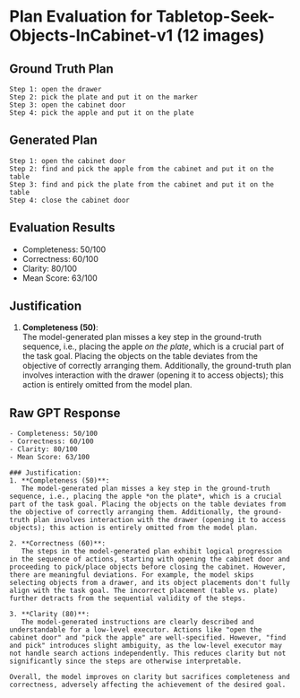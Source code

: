 # Plan Evaluation for Tabletop-Seek-Objects-InCabinet-v1 (12 images)

## Ground Truth Plan
```
Step 1: open the drawer
Step 2: pick the plate and put it on the marker
Step 3: open the cabinet door
Step 4: pick the apple and put it on the plate
```

## Generated Plan
```
Step 1: open the cabinet door
Step 2: find and pick the apple from the cabinet and put it on the table
Step 3: find and pick the plate from the cabinet and put it on the table
Step 4: close the cabinet door
```

## Evaluation Results
- Completeness: 50/100
- Correctness: 60/100
- Clarity: 80/100
- Mean Score: 63/100

## Justification
1. **Completeness (50)**:  
   The model-generated plan misses a key step in the ground-truth sequence, i.e., placing the apple *on the plate*, which is a crucial part of the task goal. Placing the objects on the table deviates from the objective of correctly arranging them. Additionally, the ground-truth plan involves interaction with the drawer (opening it to access objects); this action is entirely omitted from the model plan.

## Raw GPT Response
```
- Completeness: 50/100  
- Correctness: 60/100  
- Clarity: 80/100  
- Mean Score: 63/100  

### Justification:
1. **Completeness (50)**:  
   The model-generated plan misses a key step in the ground-truth sequence, i.e., placing the apple *on the plate*, which is a crucial part of the task goal. Placing the objects on the table deviates from the objective of correctly arranging them. Additionally, the ground-truth plan involves interaction with the drawer (opening it to access objects); this action is entirely omitted from the model plan.

2. **Correctness (60)**:
   The steps in the model-generated plan exhibit logical progression in the sequence of actions, starting with opening the cabinet door and proceeding to pick/place objects before closing the cabinet. However, there are meaningful deviations. For example, the model skips selecting objects from a drawer, and its object placements don't fully align with the task goal. The incorrect placement (table vs. plate) further detracts from the sequential validity of the steps.

3. **Clarity (80)**:  
   The model-generated instructions are clearly described and understandable for a low-level executor. Actions like "open the cabinet door" and "pick the apple" are well-specified. However, "find and pick" introduces slight ambiguity, as the low-level executor may not handle search actions independently. This reduces clarity but not significantly since the steps are otherwise interpretable.

Overall, the model improves on clarity but sacrifices completeness and correctness, adversely affecting the achievement of the desired goal.
```
